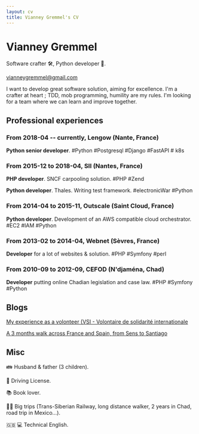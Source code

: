 ```yaml
---
layout: cv
title: Vianney Gremmel's CV
---
```

# Vianney Gremmel
Software crafter 🛠️, Python developer 🐍.

<div id="webaddress">
<a href="vianneygremmel@gmail.com">vianneygremmel@gmail.com</a>
</div>

I want to develop great software solution, aiming for excellence. I'm a crafter at heart ; TDD, mob programming, humility are my rules. I'm looking for a team where we can learn and improve together.

## Professional experiences

### From 2018-04 -- currently, Lengow (Nante, France)

**Python senior developer**. #Python #Postgresql #Django #FastAPI # k8s

### From 2015-12 to 2018-04, SII (Nantes, France)

**PHP developer**. SNCF carpooling solution. #PHP #Zend

**Python developer**. Thales. Writing test framework. #electronicWar #Python

### From 2014-04 to 2015-11, Outscale (Saint Cloud, France)

**Python developer**. Development of an AWS compatible cloud orchestrator. #EC2 #IAM #Python

### From 2013-02 to 2014-04, Webnet (Sèvres, France)

**Developer** for a lot of websites & solution. #PHP #Symfony #perl

### From 2010-09 to 2012-09, CEFOD (N'djaména, Chad)

**Developer** putting online Chadian legislation and case law. #PHP #Symfony #Python



## Blogs

[My experience as a volonteer (VSI - Volontaire de solidarité internationale](https://lacatiche.wordpress.com/)

[A 3 months walk across France and Spain, from Sens to Santiago](https://lacatiche2.wordpress.com/)


## Misc

👪 Husband & father (3 children).

🚗 Driving License.

📚 Book lover.

🚶‍♂️ Big trips (Trans-Siberian Railway, long distance walker, 2 years in Chad, road trip in Mexico...).

🇬🇧 💻 Technical English. 

<!-- ### Footer

Last updated: Feb 2022 -->


